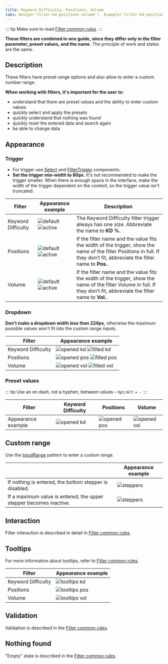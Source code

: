 ```yaml
---
title: Keyword Difficulty, Positions, Volume
tabs: Design('filter-kd-positions-volume'), Example('filter-kd-position-volume-code')
---
```


::: tip
Make sure to read [Filter common rules](/filter-group/filter-rules/filter-rules).
:::

**These filters are combined in one guide, since they differ only in the filter parameter, preset values, and the name.** The principle of work and states are the same.

## Description

These filters have preset range options and also allow to enter a custom number range.

**When working with filters, it's important for the user to:**

- understand that there are preset values and the ability to enter custom values
- quickly select and apply the presets
- quickly understand that nothing was found
- quickly reset the entered data and search again
- be able to change data

## Appearance

### Trigger

- For trigger use [Select](/components/select/select) and [FilterTrigger](/components/filter-trigger/filter-trigger) components.
- **Set the trigger min-width to 80px**. It's not recommended to make the trigger smaller. When there is enough space in the interface, make the width of the trigger dependent on the content, so the trigger value isn't truncated.

| Filter             | Appearance example                                                      | Description                                                                                                                                                                |
| ------------------ | ----------------------------------------------------------------------- | -------------------------------------------------------------------------------------------------------------------------------------------------------------------------- |
| Keyword Difficulty | ![default](static/placeholder-kd.png) ![active](static/active-kd.png)   | The Keyword Difficulty filter trigger always has one size. Abbreviate the name to **KD %**.                                                                                |
| Positions          | ![default](static/placeholder-pos.png) ![active](static/active-pos.png) | If the filter name and the value fits the width of the trigger, show the name of the filter Positions in full. If they don’t fit, abbreviate the filter name to **Pos.**. |
| Volume             | ![default](static/placeholder-vol.png) ![active](static/active-vol.png) | If the filter name and the value fits the width of the trigger, show the name of the filter Volume in full. If they don’t fit, abbreviate the filter name to **Vol.**.    |

### Dropdown

**Don't make a dropdown width less than 224px**, otherwise the maximum possible values won't fit into the custom range inputs.

| Filter             | Appearance example                                                        |
| ------------------ | ------------------------------------------------------------------------- |
| Keyword Difficulty | ![opened kd](static/opened-kd.png) ![filled kd](static/filled-kd.png)     |
| Positions          | ![opened pos](static/opened-pos.png) ![filled pos](static/filled-pos.png) |
| Volume             | ![opened vol](static/opened-vol.png) ![filled vol](static/filled-vol.png) |

### Preset values

::: tip
Use an en dash, not a hyphen, between values – `Opt/Alt` + `-`.
:::

| Filter             | Keyword Difficulty                 | Positions                            | Volume                               |
| ------------------ | ---------------------------------- | ------------------------------------ | ------------------------------------ |
| Appearance example | ![opened kd](static/opened-kd.png) | ![opened pos](static/opened-pos.png) | ![opened vol](static/opened-vol.png) |

## Custom range

Use the [InputRange](/components/input-number/input-number#inputrange) pattern to enter a custom range.

|                                                                    | Appearance example                   |
| ------------------------------------------------------------------ | ------------------------------------ |
| If nothing is entered, the bottom stepper is disabled.             | ![steppers](static/steppers.png)     |
| If a maximum value is entered, the upper stepper becomes inactive. | ![steppers](static/steppers-max.png) |

## Interaction

<!-- When you open a dropdown, the focus immediately goes to the first custom range input. - ? -->

Filter interaction is described in detail in [Filter common rules](/filter-group/filter-rules/filter-rules).

## Tooltips

For more information about tooltips, refer to [Filter common rules](/filter-group/filter-rules/filter-rules).

| Filter             | Appearance example                       |
| ------------------ | ---------------------------------------- |
| Keyword Difficulty | ![tooltips kd](static/tooltips-kd.png)   |
| Positions          | ![tooltips pos](static/tooltips-pos.png) |
| Volume             | ![tooltips vol](static/tooltips.png)     |

## Validation

Validation is described in the [Filter common rules](/filter-group/filter-rules/filter-rules).

## Nothing found

"Empty" state is described in the [Filter common rules](/filter-group/filter-rules/filter-rules).

